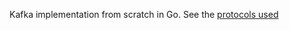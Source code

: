 Kafka implementation from scratch in Go.
See the [protocols used](https://kafka.apache.org/protocol.html)

